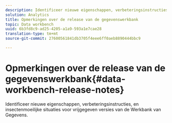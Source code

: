```yaml
---
description: Identificeer nieuwe eigenschappen, verbeteringsinstructies, en insectenmoeilijke situaties voor vrijgegeven versies van de Werkbank van Gegevens.
solution: Analytics
title: Opmerkingen over de release van de gegevenswerkbank
topic: Data workbench
uuid: 6b3fd8c9-ad25-4205-a1a9-593a1e7cae28
translation-type: tm+mt
source-git-commit: 27600561841db3705f4eee6ff0aeb8890444bbc9

---
```



# Opmerkingen over de release van de gegevenswerkbank{#data-workbench-release-notes}

Identificeer nieuwe eigenschappen, verbeteringsinstructies, en insectenmoeilijke situaties voor vrijgegeven versies van de Werkbank van Gegevens.
